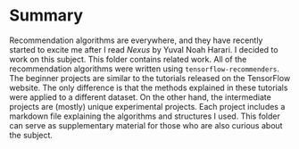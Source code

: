 # Summary

Recommendation algorithms are everywhere, and they have recently started to excite me after I read *Nexus* by Yuval Noah Harari. I decided to work on this subject. This folder contains related work. All of the recommendation algorithms were written using `tensorflow-recommenders`. The beginner projects are similar to the tutorials released on the TensorFlow website. The only difference is that the methods explained in these tutorials were applied to a different dataset. On the other hand, the intermediate projects are (mostly) unique experimental projects. Each project includes a markdown file explaining the algorithms and structures I used. This folder can serve as supplementary material for those who are also curious about the subject.
